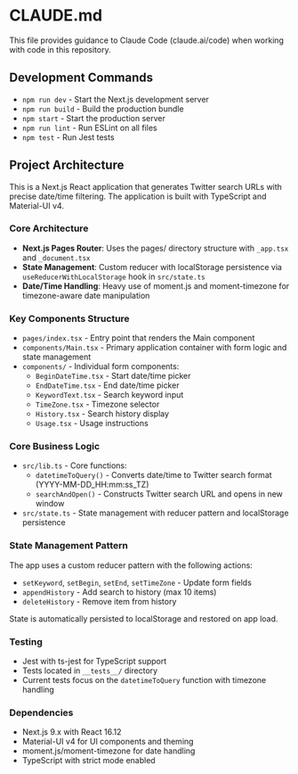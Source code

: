 # CLAUDE.md

This file provides guidance to Claude Code (claude.ai/code) when working with code in this repository.

## Development Commands

- `npm run dev` - Start the Next.js development server
- `npm run build` - Build the production bundle
- `npm start` - Start the production server
- `npm run lint` - Run ESLint on all files
- `npm test` - Run Jest tests

## Project Architecture

This is a Next.js React application that generates Twitter search URLs with precise date/time filtering. The application is built with TypeScript and Material-UI v4.

### Core Architecture

- **Next.js Pages Router**: Uses the pages/ directory structure with `_app.tsx` and `_document.tsx`
- **State Management**: Custom reducer with localStorage persistence via `useReducerWithLocalStorage` hook in `src/state.ts`
- **Date/Time Handling**: Heavy use of moment.js and moment-timezone for timezone-aware date manipulation

### Key Components Structure

- `pages/index.tsx` - Entry point that renders the Main component
- `components/Main.tsx` - Primary application container with form logic and state management
- `components/` - Individual form components:
  - `BeginDateTime.tsx` - Start date/time picker
  - `EndDateTime.tsx` - End date/time picker  
  - `KeywordText.tsx` - Search keyword input
  - `TimeZone.tsx` - Timezone selector
  - `History.tsx` - Search history display
  - `Usage.tsx` - Usage instructions

### Core Business Logic

- `src/lib.ts` - Core functions:
  - `datetimeToQuery()` - Converts date/time to Twitter search format (YYYY-MM-DD_HH:mm:ss_TZ)
  - `searchAndOpen()` - Constructs Twitter search URL and opens in new window
- `src/state.ts` - State management with reducer pattern and localStorage persistence

### State Management Pattern

The app uses a custom reducer pattern with the following actions:
- `setKeyword`, `setBegin`, `setEnd`, `setTimeZone` - Update form fields
- `appendHistory` - Add search to history (max 10 items)
- `deleteHistory` - Remove item from history

State is automatically persisted to localStorage and restored on app load.

### Testing

- Jest with ts-jest for TypeScript support
- Tests located in `__tests__/` directory
- Current tests focus on the `datetimeToQuery` function with timezone handling

### Dependencies

- Next.js 9.x with React 16.12
- Material-UI v4 for UI components and theming
- moment.js/moment-timezone for date handling
- TypeScript with strict mode enabled